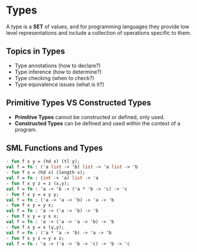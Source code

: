 
# Types

A type is a **SET** of values, and for programming languages they provide low level representations and include a collection of operations specific to them.

## Topics in Types
- Type annotations  (how to declare?)
- Type inference (how to determine?)
- Type checking (when to check?)
- Type equivalence issues (what is it?)

## Primitive Types VS Constructed Types

- **Primitive Types** cannot be constructed or defined, only used.
- **Constructed Types** can be defined and used within the context of a program.

## SML Functions and Types

```sml
- fun f x y = (hd x) (tl y);
val f = fn : ('a list -> 'b) list -> 'a list -> 'b
- fun f x = (hd x) (length x);
val f = fn : (int -> 'a) list -> 'a
- fun f x y z = z (x,y);
val f = fn : 'a -> 'b -> ('a * 'b -> 'c) -> 'c
- fun f x y = x y y;
val f = fn : ('a -> 'a -> 'b) -> 'a -> 'b
- fun f x y = y x;
val f = fn : 'a -> ('a -> 'b) -> 'b
- fun f x y = y x x;
val f = fn : 'a -> ('a -> 'a -> 'b) -> 'b
- fun f x y = x (y,y);
val f = fn : ('a * 'a -> 'b) -> 'a -> 'b
- fun f x y z = y x z;
val f = fn : 'a -> ('a -> 'b -> 'c) -> 'b -> 'c


```